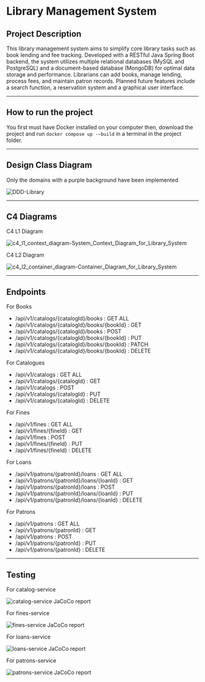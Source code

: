 # Library Management System

## Project Description

This library management system aims to simplify core library tasks such as book lending and fee tracking. Developed with a RESTful Java Spring Boot backend, the system utilizes 
multiple relational databases (MySQL and PostgreSQL) and a document-based database (MongoDB) for optimal data storage and performance. Librarians can add books, manage lending, 
process fees, and maintain patron records. Planned future features include a search function, a reservation system and a graphical user interface.

---

## How to run the project

You first  must have Docker installed on your computer then, download the project and run ``docker compose up -–build`` in a terminal in the project folder.

---

## Design Class Diagram

Only the domains with a purple background have been implemented

![DDD-Library](https://github.com/user-attachments/assets/ea91fca6-3d20-4a78-8f81-ccec6981639a)

---

## C4 Diagrams

C4 L1 Diagram

![c4_l1_context_diagram-System_Context_Diagram_for_Library_System](https://github.com/user-attachments/assets/70811399-f99f-45c1-a43f-385cdae44aa0)

C4 L2 Diagram

![c4_l2_container_diagram-Container_Diagram_for_Library_System](https://github.com/user-attachments/assets/e91e9c79-a863-4991-b9cc-54644007917a)

---

## Endpoints

For Books
- /api/v1/catalogs/{catalogId}/books : GET ALL
- /api/v1/catalogs/{catalogId}/books/{bookId} : GET
- /api/v1/catalogs/{catalogId}/books : POST
- /api/v1/catalogs/{catalogId}/books/{bookId} : PUT
- /api/v1/catalogs/{catalogId}/books/{bookId} : PATCH
- /api/v1/catalogs/{catalogId}/books/{bookId} : DELETE 

For Catalogues
- /api/v1/catalogs : GET ALL
- /api/v1/catalogs/{catalogId} : GET
- /api/v1/catalogs : POST
- /api/v1/catalogs/{catalogId} : PUT
- /api/v1/catalogs/{catalogId} : DELETE 

For Fines
- /api/v1/fines : GET ALL
- /api/v1/fines/{fineId} : GET
- /api/v1/fines : POST
- /api/v1/fines/{fineId} : PUT
- /api/v1/fines/{fineId} : DELETE 

For Loans
- /api/v1/patrons/{patronId}/loans : GET ALL
- /api/v1/patrons/{patronId}/loans/{loanId} : GET
- /api/v1/patrons/{patronId}/loans : POST
- /api/v1/patrons/{patronId}/loans/{loanId} : PUT
- /api/v1/patrons/{patronId}/loans/{loanId} : DELETE 

For Patrons
- /api/v1/patrons : GET ALL
- /api/v1/patrons/{patronId} : GET
- /api/v1/patrons : POST
- /api/v1/patrons/{patronId} : PUT
- /api/v1/patrons/{patronId} : DELETE 

---

## Testing

For catalog-service

![catalog-service JaCoCo report](https://github.com/user-attachments/assets/9f12c5ce-053d-4531-aa12-747d11036c1d)

For fines-service

![fines-service JaCoCo report](https://github.com/user-attachments/assets/0d631622-7646-470d-b0e7-be9c9e4df709)

For loans-service

![loans-service JaCoCo report](https://github.com/user-attachments/assets/30fae40d-5f04-47b7-b7af-cbf3fda62ed4)

For patrons-service

![patrons-service JaCoCo report](https://github.com/user-attachments/assets/b5df06f1-b03d-41ac-9d48-cd414e43d694)
